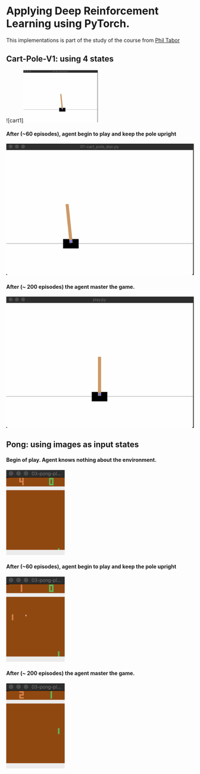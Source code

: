 # Applying Deep Reinforcement Learning using PyTorch.
This implementations is part of the study of the course from [Phil Tabor](https://www.udemy.com/course/deep-q-learning-from-paper-to-code)

## Cart-Pole-V1: using 4 states
![cart1]<img src="dqn/cart-pole/img/cart_1.gif" width="200px">

#### After (~60 episodes), agent begin to play and keep the pole upright
![cart2](dqn/cart-pole/img/cart_2.gif)

#### After (~ 200 episodes) the agent master the game.
![cart3](dqn/cart-pole/img/cart_3.gif)


## Pong: using images as input states

#### Begin of play. Agent knows nothing about the environment.
![pong1](dqn/pong/img/pong_1.gif)

#### After (~60 episodes), agent begin to play and keep the pole upright
![pong2](dqn/pong/img/pong_2.gif)

#### After (~ 200 episodes) the agent master the game.
![pong3](dqn/pong/img/pong_3.gif)
